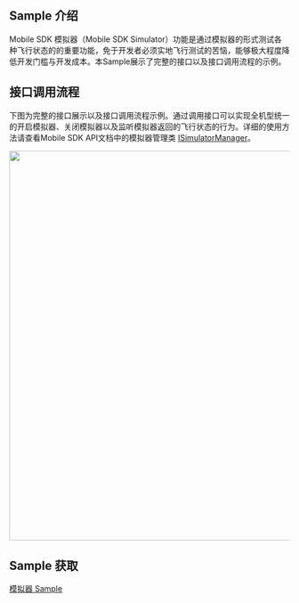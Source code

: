 ## Sample 介绍
Mobile SDK 模拟器（Mobile SDK Simulator）功能是通过模拟器的形式测试各种飞行状态的的重要功能，免于开发者必须实地飞行测试的苦恼，能够极大程度降低开发门槛与开发成本。本Sample展示了完整的接口以及接口调用流程的示例。


## 接口调用流程

下图为完整的接口展示以及接口调用流程示例。通过调用接口可以实现全机型统一的开启模拟器、关闭模拟器以及监听模拟器返回的飞行状态的行为。详细的使用方法请查看Mobile SDK API文档中的模拟器管理类 [ISimulatorManager](https://developer.dji.com/cn/api-reference-v5/android-api/Components/ISimulatorManager/ISimulatorManager.html)。

<div align=center><img src="https://terra-1-g.djicdn.com/71a7d383e71a4fb8887a310eb746b47f/msdk/Documentation/V5.1/sample/simulator%20API%20calling.png" width="700" ></div>



## Sample 获取

[模拟器 Sample](https://github.com/dji-sdk/Mobile-SDK-Android-V5/blob/dev-sdk-main/SampleCode-V5/android-sdk-v5-sample/src/main/java/dji/sampleV5/aircraft/pages/SimulatorFragment.kt)
